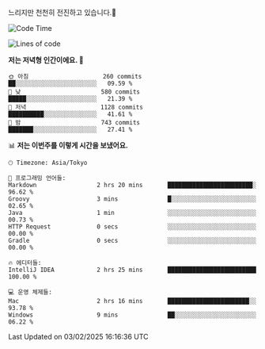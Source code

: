 느리지만 천천히 전진하고 있습니다.🐢

<!--START_SECTION:waka-->
![Code Time](http://img.shields.io/badge/Code%20Time-1%2C518%20hrs%2050%20mins-blue)

![Lines of code](https://img.shields.io/badge/%EC%A0%80%EB%8A%94%20%EC%97%AC%ED%83%9C%EA%B9%8C%EC%A7%80%20-916.3%20thousand%20%EC%A4%84%EC%9D%98%20%EC%BD%94%EB%93%9C%EB%A5%BC%20%EC%9E%91%EC%84%B1%ED%96%88%EC%96%B4%EC%9A%94.-blue)

**저는 저녁형 인간이에요. 🦉** 

```text
🌞 아침                     260 commits         ██░░░░░░░░░░░░░░░░░░░░░░░   09.59 % 
🌆 낮　                     580 commits         █████░░░░░░░░░░░░░░░░░░░░   21.39 % 
🌃 저녁                     1128 commits        ██████████░░░░░░░░░░░░░░░   41.61 % 
🌙 밤　                     743 commits         ███████░░░░░░░░░░░░░░░░░░   27.41 % 
```


📊 **저는 이번주를 이렇게 시간을 보냈어요.** 

```text
🕑︎ Timezone: Asia/Tokyo

💬 프로그래밍 언어들: 
Markdown                 2 hrs 20 mins       ████████████████████████░   96.62 % 
Groovy                   3 mins              █░░░░░░░░░░░░░░░░░░░░░░░░   02.65 % 
Java                     1 min               ░░░░░░░░░░░░░░░░░░░░░░░░░   00.73 % 
HTTP Request             0 secs              ░░░░░░░░░░░░░░░░░░░░░░░░░   00.00 % 
Gradle                   0 secs              ░░░░░░░░░░░░░░░░░░░░░░░░░   00.00 % 

🔥 에디터들: 
IntelliJ IDEA            2 hrs 25 mins       █████████████████████████   100.00 % 

💻 운영 체제들: 
Mac                      2 hrs 16 mins       ███████████████████████░░   93.78 % 
Windows                  9 mins              ██░░░░░░░░░░░░░░░░░░░░░░░   06.22 % 
```


 Last Updated on 03/02/2025 16:16:36 UTC
<!--END_SECTION:waka-->
